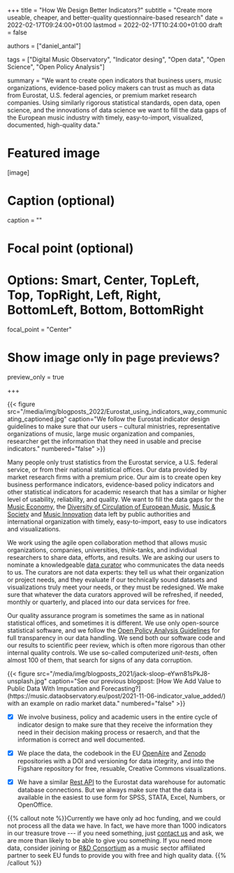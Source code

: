 +++
title = "How We Design Better Indicators?"
subtitle = "Create more useable, cheaper, and better-quality questionnaire-based research"
date = 2022-02-17T09:24:00+01:00
lastmod = 2022-02-17T10:24:00+01:00
draft = false

authors = ["daniel_antal"]

tags = ["Digital Music Observatory", "Indicator desing", "Open data", "Open Science", "Open Policy Analysis"]

summary = "We want to create open indicators that business users, music organizations, evidence-based policy makers can trust as much as data from Eurostat, U.S. federal agencies, or premium market research companies. Using similarly rigorous statistical standards, open data, open science, and the innovations of data science we want to fill the data gaps of the European music industry with timely, easy-to-import, visualized, documented, high-quality data."

# Featured image
[image]
  # Caption (optional)
  caption = ""

  # Focal point (optional)
  # Options: Smart, Center, TopLeft, Top, TopRight, Left, Right, BottomLeft, Bottom, BottomRight
  focal_point = "Center"

  # Show image only in page previews?
  preview_only = true

+++
<td style="text-align: center;">{{< figure src="/media/img/blogposts_2022/Eurostat_using_indicators_way_communicating_captioned.jpg" caption="We follow the Eurostat indicator design guidelines to make sure that our users – cultural ministries, representative organizations of music, large music organization and companies, researcher get the information that they need in usable and precise indicators." numbered="false" >}}</td>

Many people only trust statistics from the Eurostat service, a U.S. federal service, or from their national statistical offices. Our data provided by market research firms with a premium price.  Our aim is to create open key business performance indicators, evidence-based policy indicators and other statistical indicators for academic research that has a similar or higher level of usability, reliability, and quality. We want to fill the data gaps for the [Music Economy](https://music.dataobservatory.eu/pillars/music-economy/), the [Diversity of Circulation of European Music](https://music.dataobservatory.eu/pillars/diversity-circulation/), [Music & Society](https://music.dataobservatory.eu/pillars/music-and-society/) and [Music Innovation](https://music.dataobservatory.eu/pillars/innovation/) data left by public authorities and international organization with timely, easy-to-import, easy to use indicators and visualizations.

We work using the agile open collaboration method that allows music organizations, companies, universities, think-tanks, and individual researchers to share data, efforts, and results.  We are asking our users to nominate a knowledgeable [data curator](https://music.dataobservatory.eu/#contributors) who communicates the data needs to us. The curators are not data experts: they tell us what their organization or project needs, and they evaluate if our technically sound datasets and visualizations truly meet your needs, or they must be redesigned. We make sure that whatever the data curators approved will be refreshed, if needed, monthly or quarterly, and placed into our data services for free. 

Our quality assurance program is sometimes the same as in national statistical offices, and sometimes it is different.  We use only open-source statistical software, and we follow the [Open Policy Analysis Guidelines](https://music.dataobservatory.eu/pillars/opa/) for full transparency in our data handling.  We send both our software code and our results to scientific peer review, which is often more rigorous than other internal quality controls.  We use so-called computerized *unit-tests*, often almost 100 of them, that search for signs of any data corruption.

<td style="text-align: center;">{{< figure src="/media/img/blogposts_2021/jack-sloop-eYwn81sPkJ8-unsplash.jpg" caption="See our previous blogpost: [How We Add Value to Public Data With Imputation and Forecasting?](https://music.dataobservatory.eu/post/2021-11-06-indicator_value_added/) with an example on radio market data." numbered="false" >}}</td>

-	[x]  We involve business, policy and academic users in the entire cycle of indicator design to make sure that they receive the information they need in their decision making process or resaerch, and that the information is correct and well documented.

-	[x] We place the data, the codebook in the EU [OpenAire](https://explore.openaire.eu/search/dataset?pid=10.5281%2Fzenodo.5917742) and [Zenodo](https://zenodo.org/communities/music_observatory?page=1&size=20) repositories with a DOI and versioning for data integrity, and into the Figshare repository for free, resuable, Creative Commons visualizations.

-	[x] We have a similar [Rest API](https://api.music.dataobservatory.eu/) to the Eurostat data warehouse for automatic database connections.  But we always make sure that the data is available in the easiest to use form for SPSS, STATA, Excel, Numbers, or OpenOffice.

{{% callout note %}}Currently we have only ad hoc funding, and we could not process all the data we have. In fact, we have more than 1000 indicators in our treasure trove --- if you need something, just [contact us]((https://reprex.nl/#contact)) and ask, we are more than likely to be able to give you something. If you need more data, consider joining or [R&D Consortium](https://reprex.nl/project/horizon/) as a music sector affiliated partner to seek EU funds to provide you with free and high quality data.
{{% /callout %}}


